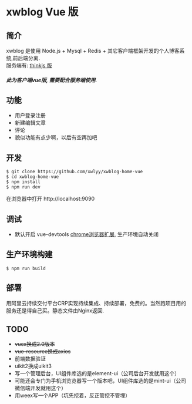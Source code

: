 # xwblog Vue 版

## 简介
xwblog 是使用 Node.js + Mysql + Redis + 其它客户端框架开发的个人博客系统,前后端分离.    
服务端有: [thinkjs 版](https://github.com/xwlyy/xwblog-api-thinkjs)    
##### 此为客户端vue版, 需要配合服务端使用.

## 功能
- 用户登录注册
- 新建编辑文章
- 评论
- 貌似功能有点少啊，以后有空再加吧

## 开发

```
$ git clone https://github.com/xwlyy/xwblog-home-vue
$ cd xwblog-home-vue
$ npm install
$ npm run dev
```
在浏览器中打开 http://localhost:9090

## 调试
- 默认开启 vue-devtools [chrome浏览器扩展](https://github.com/vuejs/vue-devtools), 生产环境自动关闭


## 生产环境构建  

```
$ npm run build
```

## 部署
用阿里云持续交付平台CRP实现持续集成、持续部署，免费的。当然跑项目用的服务还是得自己买。静态文件由Nginx返回.

## TODO
- ~~vuex换成2.0版本~~
- ~~vue-resource换成axios~~
- 前端数据验证
- uikit2换成uikit3
- 写一个管理后台，UI组件库选的是element-ui（公司后台开发就用这个）
- 可能还会专门为手机浏览览器写一个版本吧，UI组件库选的是mint-ui（公司微信端开发就用这个）
- 用weex写一个APP（坑先挖着，反正管挖不管埋）
